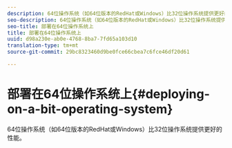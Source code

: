 ```yaml
---
description: 64位操作系统（如64位版本的RedHat或Windows）比32位操作系统提供更好的性能。
seo-description: 64位操作系统（如64位版本的RedHat或Windows）比32位操作系统提供更好的性能。
seo-title: 部署在64位操作系统上
title: 部署在64位操作系统上
uuid: d98a230e-ab0e-4768-8ba7-7fd65a103d10
translation-type: tm+mt
source-git-commit: 29bc8323460d9be0fce66cbea7c6fce46df20d61

---
```



# 部署在64位操作系统上{#deploying-on-a-bit-operating-system}

64位操作系统（如64位版本的RedHat或Windows）比32位操作系统提供更好的性能。

